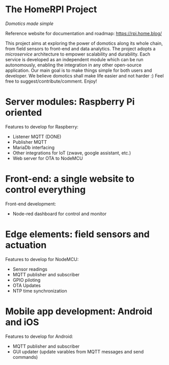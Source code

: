 # The HomeRPI Project
<i>Domotics made simple</i>

Reference website for documentation and roadmap: https://rpi.home.blog/

This project aims at exploring the power of domotics along its whole chain, from field sensors to front-end and data analytics. The project adopts a <i>microservice</i> architecture to empower scalability and durability. Each service is developed as an independent module which 
can be run autonomously, enabling the integration in any other open-source application. Our main goal is to make things simple for both users and developer. We believe domotics shall make life easier and not harder :) Feel free to suggest/contribute/comment. Enjoy!

# Server modules: Raspberry Pi oriented
Features to develop for Raspberry:
- Listener MQTT (DONE)
- Publisher MQTT
- MariaDb interfacing
- Other integrations for IoT (zwave, google assistant, etc.)
- Web server for OTA to NodeMCU

# Front-end: a single website to control everything
Front-end development:
- Node-red dashboard for control and monitor

# Edge elements: field sensors and actuation
Features to develop for NodeMCU:
- Sensor readings
- MQTT publisher and subscriber
- GPIO piloting
- OTA Updates
- NTP time synchronization

# Mobile app development: Android and iOS 
Features to develop for Android:
- MQTT publisher and subscriber
- GUI updater (update varables from MQTT messages and send commands)
